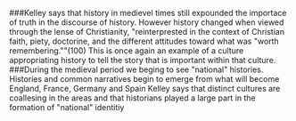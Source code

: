 ###Kelley says that history in medievel times still expounded the importace of truth in the discourse of history. However history changed when viewed through the lense of Christianity, "reinterprested in the context of Christian faith, piety, doctorine, and the different attitudes toward what was "worth remembering.""(100)
  This is once again an example of a culture appropriating history to tell the story that is important within that culture. 
###During the medieval period we beging to see "national" histories. 
  Histories and common narratives begin to emerge from what will become England, France, Germany and Spain
  Kelley says that distinct cultures are coallesing in the areas and that historians played a large part in the formation of "national" identitiy
  
